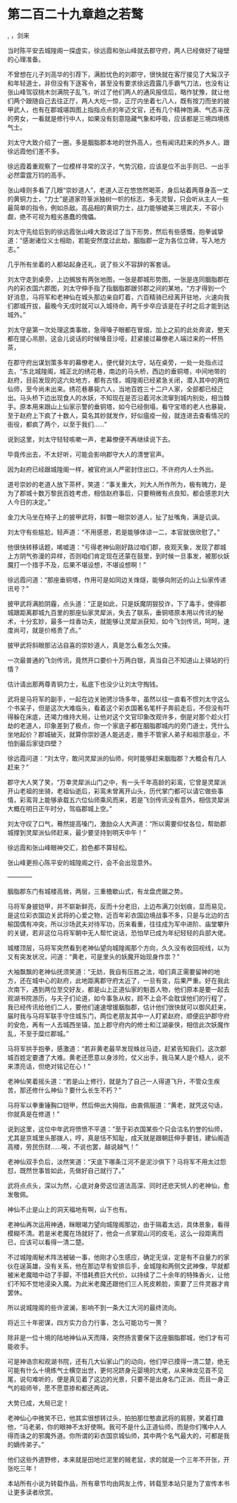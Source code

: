 # 第二百二十九章趋之若鹜
,  ，剑来
   当时陈平安去城隍阁一探虚实，徐远霞和张山峰就去郡守府，两人已经做好了碰壁的心理准备。
   不曾想在儿子刘高华的引荐下，满脸忧色的刘郡守，很快就在客厅接见了大髯汉子和年轻道士，非但没有下逐客令，甚至没有要求徐远霞露几手霸气刀法，也没有让张山峰驾驭桃木剑满院子乱飞，听过了他们两人的通风报信后，略作犹豫，就让他们两个跟随自己去往正厅，两人大吃一惊，正厅内坐着七八人，既有按刀而坐的披甲武人，也有在郡城堪舆图上指指点点的年迈文官，还有几个精神饱满、气态丰茂的男女，一看就是修行中人，如果没有刻意隐藏气象和呼吸，应该都是三境四境练气士。
   刘太守大致介绍了一圈，多是胭脂郡本地的世外高人，也有闻讯赶来的外乡人，跟徐远霞他们差不多。
   徐远霞着重观察了一位模样寻常的汉子，气势沉稳，应该是位不出手则已、一出手必然雷霆万钧的高手。
   张山峰则多看了几眼“崇妙道人”，老道人正在悠悠然喝茶，身后站着两尊身高一丈的黄铜力士，“力士”是道家符箓派独树一帜的标志，多无灵智，只会听从主人一些最简单的指令，例如杀敌。高品相的黄铜力士，战力能够媲美三境武夫，不容小觑，绝不可视为粗劣愚蠢的傀儡。
   刘太守先给后到的徐远霞张山峰大致说过了当下形势，然后有些感慨，抱拳诚挚道：“感谢诸位义士相助，若能安然度过此劫，胭脂郡一定为各位立碑，写入地方志。”
   几乎所有坐着的人都站起身还礼，说了些义不容辞的客套话。
   刘太守走到桌旁，上边搁放有两张地图，一张是郡城形势图，一张是连同胭脂郡在内的彩衣国六郡图，刘太守伸手指了指胭脂郡跟邻郡之间的某地，“方才得到一个好消息，马将军和老神仙在城头那边亲自盯着，六百精骑已经离开驻地，火速向我们郡城开拔，最晚今天戌时就可以入城待命，两千步卒应该是在子时之后才能到达城外。”
   刘太守是第一次处理这类事故，急得嗓子眼都在冒烟，加上之前的此处奔波，整天都在提心吊胆，这会儿说话的时候嗓音沙哑，赶紧接过幕僚老人端过来的一杯热茶，
   在郡守府出谋划策多年的幕僚老人，便代替刘太守，站在桌旁，一处一处指点过去，“东北城隍阁，城正北的绣花巷，南边的马头桥，西边的垂铜塔，中间地带的赵府，目前发现的这六处地方，都有古怪，城隍阁已经紧急关闭，潜入其中的两位仙师，至今尚未出来。绣花巷暴毙六人，当地百姓三十二户人家，全部都已经迁出。马头桥下边出现食人的水妖，不知现在是否沿着河水流窜到城内别处，相当棘手。原本用来跟山上仙家示警的垂铜塔，如今已经倒塌，看守宝塔的老人也暴毙，至于赵府上下疯了十数人，莫名其妙就发作，好似瘟疫一般，就连进去查看情况的衙役，都疯了两个，以至于我们……”
   说到这里，刘太守轻轻咳嗽一声，老幕僚便不再继续说下去。
   毕竟传出去，不太好听，可能会影响郡守大人的清誉官声。
   因为赵府已经跟城隍阁一样，被官府派人严密封住出口，不许府内人士外出。
   道号崇妙的老道人放下茶杯，笑道：“事关重大，刘大人所作所为，极有魄力，是为了郡城十数万黎民百姓考虑，相信赵府事后，只要稍微有点良知，都会感恩刘大人今日的决定。”
   金刀大马坐在椅子上的披甲武将，斜瞥一眼崇妙道人，扯了扯嘴角，满是讥讽。
   刘太守有些尴尬，轻声道：“不用感恩，若是能够体谅一二，本官就很欣慰了。”
   他很快转移话题，唏嘘道：“亏得老神仙刚好路过咱们郡，夜观天象，发现了郡城上方阴气弥漫的异样，否则咱们肯定现在还蒙在鼓里，到时候一旦事发，被那伙妖魔打一个措手不及，后果不堪设想，不堪设想啊！”
   徐远霞问道：“那座垂铜塔，作用可是如同边关烽燧，能够向附近的山上仙家传递讯号？”
   披甲武将满脸阴霾，点头道：“正是如此，只是妖魔阴狠狡诈，下了毒手，使得郡城跟距离郡城九百里的那座仙家灵犀派，失去了联系，垂铜塔原本用以传讯的秘术，十分玄妙，最多一炷香功夫，就能够让灵犀派获知，如今飞剑传讯，呵呵，速度尚可，就是价格贵了点。”
   披甲武将斜眼那沾沾自喜的崇妙道人，真是怎么看怎么欠揍。
   一次最普通的飞剑传讯，竟然开口要价十万两白银，真当自己不知道山上驿站的行情？
   估计请出那两尊青铜力士，私底下也没少让刘太守掏钱。
   武将是马将军的副手，一起在边关驰骋沙场多年，虽然以往一直看不惯刘太守这么个书呆子，但是这次大难临头，看着这个彩衣国著名笔杆子奔前走后，不但没有吓得躲在床底，还竭力维持大局，让他对这个文官印象改观许多，倒是对那个趁火打劫的老道人，印象差到了极点，你一个家底子都在胭脂郡城内的旁门道士，凭什么坐地起价？郡城破灭，就算你崇妙道人能逃走，撒手不管家人弟子和祖宗基业，不怕到最后家徒四壁？
   徐远霞问道：“刘太守，敢问灵犀派的仙师，何时能够赶来胭脂郡？大概会有几人赶来？”
   郡守大人笑了笑，“万幸灵犀派山门之中，有一头千年高龄的彩鸾，它曾是灵犀派开山老祖的坐骑，老祖仙逝后，彩鸾未曾离开山头，历代掌门都可以请它做些事情，彩鸾背上能够承载五六位仙师乘风而来，若是飞剑传讯没有意外，相信灵犀派大概在明日正午时分，驾临郡城上空。”
   刘太守叹了口气，蓦然提高嗓门，激励众人大声道：“所以需要仰仗各位，帮助郡城撑到灵犀派仙师赶来，最少要坚持到明天中午！”
   徐远霞和张山峰眼神交汇，脸色都不算轻松。
   张山峰更担心陈平安的城隍阁之行，会不会出现意外。
   ————
   胭脂郡东门有城楼高耸，两层，三重檐歇山式，有龙盘虎踞之势。
   马将军身披铠甲，并不崭新鲜亮，反而十分老旧，上边布满刀剑划痕，显而易见，是这位彩衣国边关武将的心爱之物，近百年彩衣国边境战事不多，只是与北边的古榆国偶有冲突，所以沙场武夫对待军功，历来看重，往往成为军中进阶、庙堂攀升的关键，若非这位马将军朝中无人帮忙说话，恐怕早已成为年纪轻轻的兵部大佬。
   城楼顶层，马将军突然看到老神仙望向城隍阁那个方向，久久没有收回视线，以为又有突发状况，问道：“黄老，可是里头的妖魔开始现身作祟？”
   大袖飘飘的老神仙抚须笑道：“无妨，我自有压胜之法，咱们真正需要留神的地方，还在城中心的赵府，此地距离郡守府太近了，一旦有变，后果严重。好在我此次南下，遇到两位至交好友，都是山上正道仙家的魁首人物，他们原本是要一起去观湖书院游历，与夫子们论道，如今事急从权，顾不上会不会耽误他们的行程了，我已经传讯给他们二人，要他们速速增援胭脂郡，估计他们很快就可以御风赶来，届时我与马将军联手守住城东门，两位老朋友其中一人盯紧赵府，顺便庇护郡守府的安危，再有一人去城西坐镇，加上郡守府内的修士和江湖豪侠，相信此次妖魔作乱，不至于糜烂郡城。”
   马将军拱手抱拳，感激道：“若非黄老最早发现蛛丝马迹，赶紧告知我们，这次郡城百姓定要遭了大难。黄老还愿意以身涉险，仗义出手，我马某人是个糙人，说不来漂亮话，但绝对铭记在心！”
   老神仙笑着摇头道：“若是山上修行，就是为了自己一人得道飞升，不管众生疾苦，那还修什么神仙？要什么长生不朽？”
   马将军以拳重锤胸口铠甲，然后伸出大拇指，由衷佩服道：“黄老，就凭这句话，你就真是在修道！”
   说到这里，这位中年武将愤愤不平道：“至于彩衣国某些个只会沽名钓誉的仙师，尤其是京城里头那拨人，哼，真是恬不知耻，成天就是跟朝廷伸手要钱，建仙阁造高楼，劳民伤财……唉，不说也罢，越说越气！”
   老神仙双手负后，淡然笑道：“天底下哪条江河不是泥沙俱下？马将军不用太过怨怼，既然世事皆如此，先做好自己就行了。”
   武将点点头，深以为然，心底对身旁这位道法高深、同时还悲天悯人的老神仙，愈发敬佩。
   神仙不止是山上的洞天福地有啊，山下也有。
   老神仙再次运用神通，眯眼竭力望向城隍阁那边，由于隔着太远，具体景象，看得模糊不清。若是米老魔在场就好了，他会一点掌观山河的皮毛，这么一段距离而已，应该可以看得一清二楚。
   不过城隍阁秘术阵法被破一事，他刚才心生感应，确定无误，定是有不自量力的家伙在逞英雄，没有关系，他在那边早有安排后手，金城隍和两侧文武神像，早就都被米老魔暗中动了手脚，不惜耗费巨大代价，以持续了二十余年的特殊香火，让他们不知不觉地浸染入魔。为此米老魔还跟他们三人死皮赖脸，索要了三件灵器才肯罢休。
   所以说城隍阁的些许波澜，影响不到一条大江大河的最终流向。
   将近三十年密谋，四方实力合力行事，怎么可能功亏一篑？
   除非是一位十境的陆地神仙从天而降，突然扬言要保下这座胭脂郡城，他们才有可能收手。
   可是神诰宗和观湖书院，还有几大仙家山门的动向，他们早已摸得一清二楚，绝无可能有什么十境练气士横空出世，更何况跻身元婴境的大佬，从来神龙见首不见尾，说句难听的，便是真见着了这边的光景，只要不是出身名门正派、而且一身正气的祖师爷，愿不愿意掺和都还两说。
   大势已成，大局已定！
   老神仙心中微笑不已，他其实很想转过头，拍拍那位憨直武将的肩膀，笑着打趣他，“马老弟，你的眼神不太好使啊。我可不是什么正道仙师，而是你们嘴中人人得而诛之的邪魔外道。你所谓的彩衣国京城仙师，其中两个名气最大的，可都是我的嫡传弟子。”
   他们这些外道野修，本来就是田地烂泥里的贼老鼠，求的就是一个三年不开张，开张吃三年！
  本站所有小说为转载作品，所有章节均由网友上传，转载至本站只是为了宣传本书让更多读者欣赏。